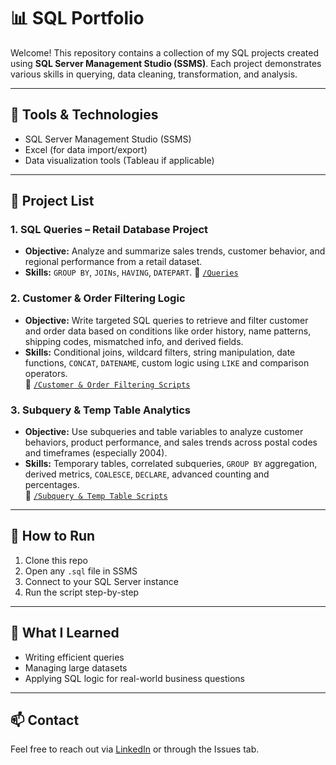# 📊 SQL Portfolio

Welcome! This repository contains a collection of my SQL projects created using **SQL Server Management Studio (SSMS)**. Each project demonstrates various skills in querying, data cleaning, transformation, and analysis.

---

## 🔧 Tools & Technologies
- SQL Server Management Studio (SSMS)
- Excel (for data import/export)
- Data visualization tools (Tableau if applicable)

---

## 📂 Project List

### 1. **SQL Queries – Retail Database Project**
- **Objective:** Analyze and summarize sales trends, customer behavior, and regional performance from a retail dataset.
- **Skills:** `GROUP BY`, `JOINs`, `HAVING`, `DATEPART`.
📂 [`/Queries`](./Queries)

### 2. **Customer & Order Filtering Logic**
- **Objective:** Write targeted SQL queries to retrieve and filter customer and order data based on conditions like order history, name patterns, shipping codes, mismatched info, and derived fields.
- **Skills:** Conditional joins, wildcard filters, string manipulation, date functions, `CONCAT`, `DATENAME`, custom logic using `LIKE` and comparison operators.  
📂 [`/Customer & Order Filtering Scripts`](./Customer%20&%20Order%20Filtering%20Scripts)

### 3. **Subquery & Temp Table Analytics**
- **Objective:** Use subqueries and table variables to analyze customer behaviors, product performance, and sales trends across postal codes and timeframes (especially 2004).
- **Skills:** Temporary tables, correlated subqueries, `GROUP BY` aggregation, derived metrics, `COALESCE`, `DECLARE`, advanced counting and percentages.  
📂 [`/Subquery & Temp Table Scripts`](./Subquery%20&%20Temp%20Table%20Scripts)

---

## 📌 How to Run

1. Clone this repo
2. Open any `.sql` file in SSMS
3. Connect to your SQL Server instance
4. Run the script step-by-step

---

## 🧠 What I Learned

- Writing efficient queries
- Managing large datasets
- Applying SQL logic for real-world business questions

---

## 📫 Contact

Feel free to reach out via [LinkedIn](https://www.linkedin.com/in/YOURPROFILE/) or through the Issues tab.
